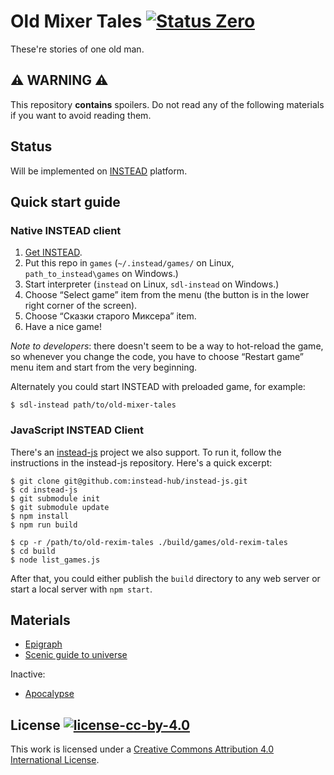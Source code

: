 Old Mixer Tales [![Status Zero][status-zero]][andivionian-status-classifier]
===============

These're stories of one old man.

⚠ WARNING ⚠
------------

This repository **contains** spoilers. Do not read any of the following
materials if you want to avoid reading them.

Status
------

Will be implemented on [INSTEAD][instead] platform.

Quick start guide
-----------------

### Native INSTEAD client

1. [Get INSTEAD][download-instead].
2. Put this repo in `games` (`~/.instead/games/` on Linux,
   `path_to_instead\games` on Windows.)
3. Start interpreter (`instead` on Linux, `sdl-instead` on Windows.)
4. Choose “Select game” item from the menu (the button is in the lower right
   corner of the screen).
5. Choose “Сказки старого Миксера” item.
6. Have a nice game!

*Note to developers*: there doesn't seem to be a way to hot-reload the game, so
whenever you change the code, you have to choose “Restart game” menu item and
start from the very beginning.

Alternately you could start INSTEAD with preloaded game, for example:

```console
$ sdl-instead path/to/old-mixer-tales
```

### JavaScript INSTEAD Client

There's an [instead-js] project we also support. To run it, follow the
instructions in the instead-js repository. Here's a quick excerpt:

```console
$ git clone git@github.com:instead-hub/instead-js.git
$ cd instead-js
$ git submodule init
$ git submodule update
$ npm install
$ npm run build

$ cp -r /path/to/old-rexim-tales ./build/games/old-rexim-tales
$ cd build
$ node list_games.js
```

After that, you could either publish the `build` directory to any web server or
start a local server with `npm start`.

Materials
---------

- [Epigraph][epigraph]
- [Scenic guide to universe][scenic-guide-to-universe]

Inactive:

- [Apocalypse][apocalypse]


License [![license-cc-by-4.0][]][cc-by-4.0]
-------

This work is licensed under a [Creative Commons Attribution 4.0 International
License][cc-by-4.0].

[apocalypse]: story/apocalypse.md
[epigraph]: story/epigraph.md
[scenic-guide-to-universe]: story/scenic-guide-to-universe.md

[andivionian-status-classifier]: https://github.com/ForNeVeR/andivionian-status-classifier#status-zero-
[cc-by-4.0]: http://creativecommons.org/licenses/by/4.0/
[instead]: https://instead.syscall.ru/
[download-instead]: https://instead.syscall.ru/ru/download/

[instead-js]: https://github.com/instead-hub/instead-js/
[license-cc-by-4.0]: https://i.creativecommons.org/l/by/4.0/80x15.png
[status-zero]: https://img.shields.io/badge/status-zero-lightgrey.svg

